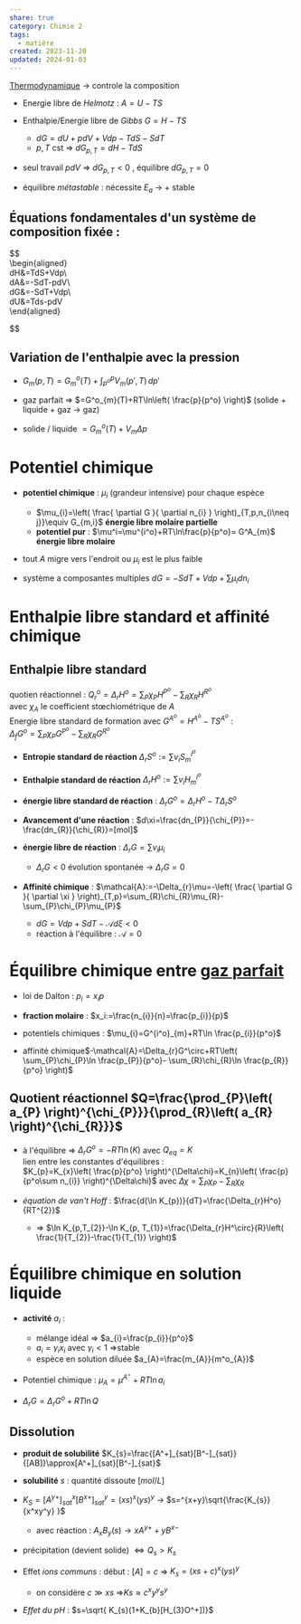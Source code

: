 ```yaml
---  
share: true  
category: Chimie 2  
tags:  
  - matière  
created: 2023-11-20  
updated: 2024-01-03  
---  
```

  
[Thermodynamique](Thermodynamique.md) → controle la composition  
  
  
- Energie libre de *Helmotz*     : $A=U-TS$  
  
- Enthalpie/Energie libre de *Gibbs*  $G = H-TS$  
	- $dG = dU + p dV + V dp − T dS − S dT$   
	- $p,T$ cst ⇒ $dG_{p,T} = dH − T dS$   
  
- seul travail $pdV$ ⇒ $dG_{p,T}< 0$ , équilibre $dG_{p,T}=0$  
  
- équilibre *métastable* : nécessite $E_{a}$ → + stable  
## Équations fondamentales d'un système de composition fixée :  
  
  
$$  
\begin{aligned}  
dH&=TdS+Vdp\\  
dA&=-SdT-pdV\\  
dG&=-SdT+Vdp\\  
dU&=Tds-pdV  
\end{aligned}  
  
  
$$  
## Variation de l'enthalpie avec la pression  
  
- $G_{m}(p,T)=G^o_{m}(T)+\int_{p^o}^{p}  V_{m}(p',T)\, dp'$  
  
- gaz parfait ⇒ $=G^o_{m}(T)+RT\ln\left( \frac{p}{p^o} \right)$ (solide + liquide + gaz → gaz)  
  
- solide / liquide  $=G^o_{m}(T)+ V_{m} \Delta p$  
# Potentiel chimique  
  
- **potentiel chimique** : $\mu_{i}$ (grandeur intensive) pour chaque espèce  
	- $\mu_{i}=\left( \frac{ \partial G }{ \partial n_{i} } \right)_{T,p,n_{i\neq j}}\equiv G_{m,i}$ **énergie libre molaire partielle**  
	- **potentiel pur** : $\mu^i=\mu^{i^o}+RT\ln\frac{p}{p^o}= G^A_{m}$ **énergie libre molaire**  
  
- tout $A$ migre vers l'endroit ou $\mu_{i}$ est le plus faible  
  
  
  
- système a composantes multiples $dG=-SdT+Vdp+\sum \mu_{i}dn_{i}$  
# Enthalpie libre standard et affinité chimique  
  
## Enthalpie libre standard  
quotien réactionnel : $Q^o_{r}=\Delta_{r}H^o=\sum_{P}\chi_{P} H^{P^o}-\sum_{R}\chi_{R}H^{R^o}$  
	avec $\chi_{A}$ le coefficient stœchiométrique de $A$  
Energie libre standard de formation avec $G^{A^o}=H^{A^o}-TS^{A^o}$ :   
	$\Delta_{f}G^o=\sum_{P}\chi_{P} G^{P^o}-\sum_{R}\chi_{R}G^{R^o}$  
  
  
- **Entropie standard de réaction** $\Delta_{r}S^o:=\sum v_{i}S_{m}^{i^o}$  
  
- **Enthalpie standard de réaction** $\Delta_{r}H^o:=\sum v_{i}H_{m}^{i^o}$  
  
- **énergie libre standard de réaction** : $\Delta_{r}G^o=\Delta_{r}H^o-T\Delta_{r}S^o$  
  
- **Avancement d'une réaction** :  $d\xi=\frac{dn_{P}}{\chi_{P}}=-\frac{dn_{R}}{\chi_{R}}=[mol]$  
  
- **énergie libre de réaction** : $\Delta_{r}G=\sum v_{i}\mu_{i}$   
	- $\Delta_{r}G<0$ évolution spontanée → $\Delta_{r}G=0$  
  
  
- **Affinité chimique** : $\mathcal{A}:=-\Delta_{r}\mu=-\left( \frac{ \partial G }{ \partial \xi } \right)_{T,p}=\sum_{R}\chi_{R}\mu_{R}-\sum_{P}\chi_{P}\mu_{P}$  
	- $dG=Vdp+SdT-\mathcal{A}d\xi<0$  
	- réaction à l'équilibre : $\mathcal{A}=0$  
  
# Équilibre chimique entre [gaz parfait](gaz%20parfait.md)  
  
- loi de Dalton : $p_{i}=x_{i}p$  
  
- **fraction molaire** : $x_i:=\frac{n_{i}}{n}=\frac{p_{i}}{p}$  
  
- potentiels chimiques : $\mu_{i}=G^{i^o}_{m}+RT\ln \frac{p_{i}}{p^o}$  
  
- affinité chimique$-\mathcal{A}=\Delta_{r}G^\circ+RT\left( \sum_{P}\chi_{P}\ln \frac{p_{P}}{p^o}- \sum_{R}\chi_{R}\ln \frac{p_{R}}{p^o} \right)$  
## Quotient réactionnel $Q=\frac{\prod_{P}\left( a_{P} \right)^{\chi_{P}}}{\prod_{R}\left( a_{R} \right)^{\chi_{R}}}$  
  
- à l'équilibre ⇒ $\Delta_{r}G^o=-RT\ln(K)$ avec  $Q_{eq}=K$  
lien entre les constantes d'équilibres :   
$K_{p}=K_{x}\left( \frac{p}{p^o} \right)^{\Delta\chi}=K_{n}\left( \frac{p}{p^o\sum n_{i}} \right)^{\Delta\chi}$ avec $\Delta\chi=\sum_{P}\chi_{P}-\sum_{R}\chi_{R}$  
  
- *équation de van't Hoff* : $\frac{d(\ln K_{p})}{dT}=\frac{\Delta_{r}H^o}{RT^{2}}$  
	- ⇒ $\ln K_{p,T_{2}}-\ln K_{p, T_{1}}=\frac{\Delta_{r}H^\circ}{R}\left( \frac{1}{T_{2}}-\frac{1}{T_{1}} \right)$  
# Équilibre chimique en solution liquide  
  
- **activité** $a_{i}$ :   
	- mélange idéal ⇒ $a_{i}=\frac{p_{i}}{p^o}$  
	- $a_{i}=\gamma_{i}x_{i}$ avec  $\gamma_{i}<1$ ⇒stable   
	- espèce en solution diluée $a_{A}=\frac{m_{A}}{m^o_{A}}$  
  
- Potentiel chimique :  $\mu_{A}=\mu^{A^\circ}+RT\ln a_{i}$  
  
- $\Delta_{r}G=\Delta_{r}G^o +RT\ln Q$  
## Dissolution  
  
- **produit de solubilité** $K_{s}=\frac{[A^+]_{sat}[B^-]_{sat}}{[AB]}\approx[A^+]_{sat}[B^-]_{sat}$  
  
- **solubilité** $s$ : quantité dissoute $[mol/L]$  
  
- $K_{S}=[A^{y+}]^x_{sat}[B^{x+}]^y_{sat}=(xs)^x(ys)^y$  → $s=^{x+y}\sqrt{\frac{K_{s}}{x^xy^y}  }$  
	- avec réaction : $A_{x}B_{y}(s)\to xA^{y+}+yB^{x-}$  
  
- précipitation (devient solide) $\iff Q_{s}>K_{s}$  
  
- Effet *ions communs* : début : $[A]=c$ ⇒ $K_{s}=(xs+c)^x(ys)^y$  
	- on considère $c \gg xs$ ⇒$Ks\approx c^xy^ys^y$  
  
- *Effet du pH* : $s=\sqrt{ K_{s}(1+K_{b}[H_{3}O^+])}$   
